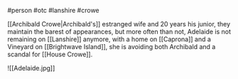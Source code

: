 #person #otc #lanshire #crowe

[[Archibald Crowe|Archibald's]] estranged wife and 20 years his junior, they maintain the barest of appearances, but more often than not, Adelaide is not remaining on [[Lanshire]] anymore, with a home on [[Caprona]] and a Vineyard on [[Brightwave Island]], she is avoiding both Archibald and a scandal for [[House Crowe]].

![[Adelaide.jpg]]